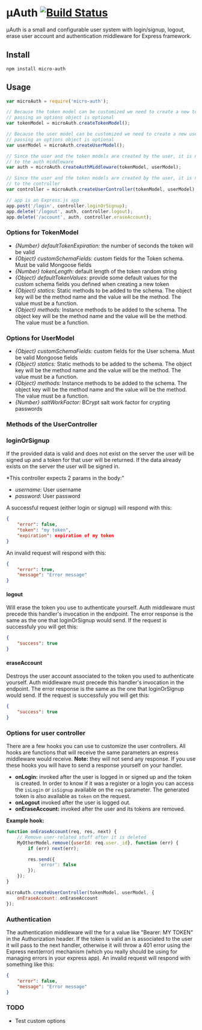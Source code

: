 # µAuth [![Build Status](https://travis-ci.org/mvader/micro-auth.svg)](https://travis-ci.org/mvader/micro-auth)
µAuth is a small and configurable user system with login/signup, logout, erase user account and authentication middleware for Express framework.

## Install

```
npm install micro-auth
```

## Usage

```javascript
var microAuth = require('micro-auth');

// Because the token model can be customized we need to create a new token model
// passing an options object is optional
var tokenModel = microAuth.createTokenModel();

// Because the user model can be customized we need to create a new user model
// passing an options object is optional
var userModel = microAuth.createUserModel();

// Since the user and the token models are created by the user, it is needed to pass it
// to the auth middleware
var auth = microAuth.createAuthMiddleware(tokenModel, userModel);

// Since the user and the token models are created by the user, it is needed to pass it
// to the controller
var controller = microAuth.createUserController(tokenModel, userModel);

// app is an Express.js app
app.post('/login', controller.loginOrSignup);
app.delete('/logout', auth, controller.logout);
app.delete('/account', auth, controller.eraseAccount);
```

### Options for TokenModel

* *{Number} defaultTokenExpiration:* the number of seconds the token will be valid
* *{Object} customSchemaFields:* custom fields for the Token schema. Must be valid Mongoose fields
* *{Number} tokenLength:* default length of the token random string
* *{Object} defaultTokenValues:* provide some default values for the custom schema fields you defined when creating a new token
* *{Object} statics:* Static methods to be added to the schema. The object key will be the method name and the value will be the method. The value must be a function.
* *{Object} methods:* Instance methods to be added to the schema. The object key will be the method name and the value will be the method. The value must be a function.

### Options for UserModel

* *{Object} customSchemaFields:* custom fields for the User schema. Must be valid Mongoose fields
* *{Object} statics:* Static methods to be added to the schema. The object key will be the method name and the value will be the method. The value must be a function.
* *{Object} methods:* Instance methods to be added to the schema. The object key will be the method name and the value will be the method. The value must be a function.
* *{Number} saltWorkFactor:* BCrypt salt work factor for crypting passwords

### Methods of the UserController

### loginOrSignup
If the provided data is valid and does not exist on the server the user will be signed up and a token for that user will be returned.
If the data already exists on the server the user will be signed in.

*This controller expects 2 params in the body:"
* *username*: User username
* *password*: User password

A successful request (either login or signup) will respond with this:
```json
{
    "error": false,
    "token": "my token",
    "expiration": expiration of my token
}
```

An invalid request will respond with this:
```json
{
    "error": true,
    "message": "Error message"
}
```

#### logout

Will erase the token you use to authenticate yourself. Auth middleware must precede this handler's invocation in the endpoint.
The error response is the same as the one that loginOrSignup would send. If the request is successfuly you will get this:

```json
{
    "success": true
}
```

#### eraseAccount

Destroys the user account associated to the token you used to authenticate yourself. Auth middleware must precede this handler's invocation in the endpoint.
The error response is the same as the one that loginOrSignup would send. If the request is successfuly you will get this:

```json
{
    "success": true
}
```

### Options for user controller

There are a few hooks you can use to customize the user controllers. All hooks are functions that will receive the same parameters an express middleware would receive.
**Note:** they will not send any response. If you use these hooks you will have to send a response yourself on your handler.

* **onLogin:** invoked after the user is logged in or signed up and the token is created. In order to know if it was a register or a login you can access the ```isLogin``` or ```isSignup``` available on the ```req``` parameter. The generated token is also available as ```token``` on the request.
* **onLogout** invoked after the user is logged out.
* **onEraseAccount:** invoked after the user and its tokens are removed.

**Example hook:**
```javascript
function onEraseAccount(req, res, next) {
    // Remove user-related stuff after it is deleted
    MyOtherModel.remove({userId: req.user._id}, function (err) {
        if (err) next(err);

        res.send({
            'error': false
        });
    });
}

microAuth.createUserController(tokenModel, userModel, {
    onEraseAccount: onEraseAccount
});
```

### Authentication

The authentication middleware will the for a value like "Bearer: MY TOKEN" in the Authorization header. If the token is valid an is associated to the user it will pass to the next handler, otherwise it will throw a 401 error using the Express next(error) mechanism (which you really should be using for managing errors in your express app).
An invalid request will respond with something like this:
```json
{
    "error": false,
    "message": "Error message"
}
```

### TODO
* Test custom options